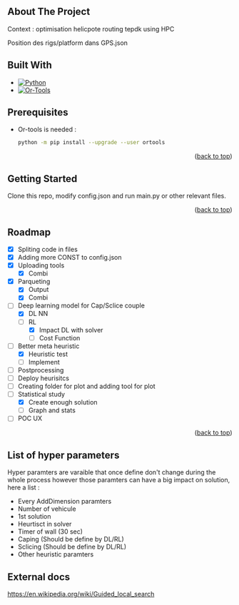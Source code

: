 
<!-- ABOUT THE PROJECT -->
## About The Project

Context : 
optimisation helicpote routing tepdk
using HPC

Position des rigs/platform dans GPS.json




## Built With

* [![Python][python.py]][python-url]
* [![Or-Tools][ortools.py]][ortools-url]
 

## Prerequisites



* Or-tools is needed : 
  ```sh
  python -m pip install --upgrade --user ortools
  ```
<p align="right">(<a href="#readme-top">back to top</a>)</p>

<!-- GETTING STARTED -->
## Getting Started

Clone this repo, modify config.json and run main.py or other relevant files.

<p align="right">(<a href="#readme-top">back to top</a>)</p>



## Roadmap

- [X] Spliting code in files
- [X] Adding more CONST to config.json
- [X] Uploading tools
    - [X] Combi
- [X] Parqueting
    - [X] Output
    - [X] Combi
- [ ] Deep learning model for Cap/Sclice couple
    - [X] DL NN
    - [ ] RL
        - [X] Impact DL with solver
        - [ ] Cost Function
- [ ] Better meta heuristic
    - [X] Heuristic test
    - [ ] Implement
- [ ] Postprocessing 
- [ ] Deploy heurisitcs
- [ ] Creating folder for plot and adding tool for plot
- [ ] Statistical study
    - [X] Create enough solution
    - [ ] Graph and stats
- [ ] POC UX

<p align="right">(<a href="#readme-top">back to top</a>)</p>


## List of hyper parameters
Hyper paramters are varaible that once define don't change during the whole process however those paramters can have a big impact on solution, here a list : 

* Every AddDimension paramters
* Number of vehicule
* 1st solution
* Heurtisct in solver
* Timer of wall (30 sec)
* Caping (Should be define by DL/RL)
* Sclicing (Should be define by DL/RL)
* Other heuristic paramters


## External docs
https://en.wikipedia.org/wiki/Guided_local_search

<!-- MARKDOWN LINKS & IMAGES -->
<!-- https://www.markdownguide.org/basic-syntax/#reference-style-links -->
 
[ortools.py]: https://img.shields.io/badge/ortools-000000?style=for-the-badge&logo=google&logoColor=white
[ortools-url]: https://developers.google.com/optimization

[python.py]: https://img.shields.io/badge/python-000000?style=for-the-badge&logo=python&logoColor=white
[python-url]: https://www.python.org/
 